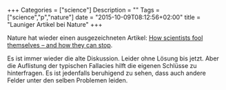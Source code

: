 +++
Categories = ["science"]
Description = ""
Tags = ["science","p","nature"]
date = "2015-10-09T08:12:56+02:00"
title = "Launiger Artikel bei Nature"
+++

Nature hat wieder einen ausgezeichneten Artikel: [How scientists fool themselves – and how they can stop](http://www.nature.com/news/how-scientists-fool-themselves-and-how-they-can-stop-1.18517).

Es ist immer wieder die alte Diskussion.  Leider ohne Lösung bis jetzt.  Aber die Auflistung der typischen Fallacies hilft die eigenen Schlüsse zu hinterfragen.  Es ist jedenfalls beruhigend zu sehen, dass auch andere Felder unter den selben Problemen leiden. 

<!--more--> 
